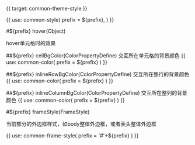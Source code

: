 {{ target: common-theme-style }}

{{ use: common-style(
  prefix = ${prefix},
) }}

#${prefix} hover(Object)

hover单元格时的效果

##${prefix} cellBgColor(ColorPropertyDefine)
交互所在单元格的背景颜色
{{ use: common-color(
  prefix = ${prefix}
  ) }}

##${prefix} inlineRowBgColor(ColorPropertyDefine)
交互所在整行的背景颜色
{{ use: common-color(
  prefix = ${prefix}
  ) }}

##${prefix} inlineColumnBgColor(ColorPropertyDefine)
交互所在整列的背景颜色
{{ use: common-color(
  prefix = ${prefix}
  ) }}

#${prefix} frameStyle(FrameStyle)

当前部分的外边框样式，如body整体外边框，或者表头整体外边框

{{ use: common-frame-style(
  prefix = '#'+${prefix}
  ) }}